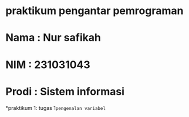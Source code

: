 # praktikum pengantar pemrograman
<h1> Nama  : Nur safikah </h1>
<h1> NIM   : 231031043 </h1>
<h1> Prodi : Sistem informasi </h1>


*praktikum 1: tugas 1`pengenalan variabel`
